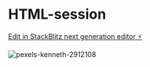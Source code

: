 # HTML-session

[Edit in StackBlitz next generation editor ⚡️](https://stackblitz.com/~/github.com/mpatel75/HTML-session)

![pexels-kenneth-2912108](https://github.com/mpatel75/HTML-session/assets/32145339/4adb622e-ab2a-4865-adb9-d8d9bab2b32d)
